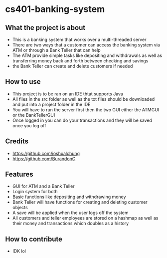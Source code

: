 # cs401-banking-system

## What the project is about
- This is a banking system that works over a multi-threaded server
- There are two ways that a customer can access the banking system via ATM or through a Bank Teller that can help
- The ATM provide simple tasks like depositing and withdrawals as well as transferring money back and forth between checking and savings
- the Bank Teller can create and delete customers if needed

## How to use
- This project is to be ran on an IDE thtat supports Java
- All files in the src folder as well as the txt files should be downloaded and put into a project folder in the IDE
- You will have to run the server first then the two GUI either the ATMGUI or the BankTellerGUI
- Once logged in you can do your transactions and they will be saved once you log off

## Credits
- https://github.com/joshualchung
- https://github.com/BurandonC

## Features
- GUI for ATM and a Bank Teller
- Login system for both
- Basic functions like depositing and withdrawing money
- Bank Teller will have functions for creating and deleting customer objects
- A save will be applied when the user logs off the system
- All customers and teller employees are stored on a hashmap as well as their money and transactions which doubles as a history

## How to contribute
- IDK lol
